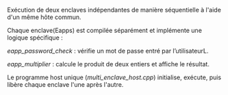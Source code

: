 Exécution de deux enclaves indépendantes de manière séquentielle à l'aide d'un même hôte commun.

Chaque enclave(Eapps) est compilée séparément et implémente une logique spécifique :

   *eapp_password_check* : vérifie un mot de passe entré par l’utilisateurL.
   
   *eapp_multiplier* : calcule le produit de deux entiers et affiche le résultat.

Le programme host unique (*multi_enclave_host.cpp*) initialise, exécute, puis libère chaque enclave l'une après l'autre.
